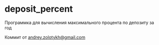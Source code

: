 # deposit_percent
Программка для вычисления максимального процента по депозиту за год

Коммит от andrey.zolotykh@gmail.com

